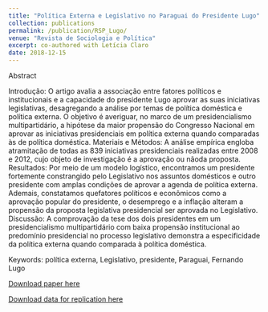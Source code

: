 ```yaml
---
title: "Política Externa e Legislativo no Paraguai do Presidente Lugo"
collection: publications
permalink: /publication/RSP_Lugo/
venue: "Revista de Sociologia e Política"
excerpt: co-authored with Letícia Claro 
date: 2018-12-15
---
```


Abstract

Introdução: O artigo avalia a associação entre fatores políticos e institucionais e a capacidade do presidente Lugo aprovar as suas iniciativas legislativas, desagregando a análise por temas de política doméstica e política externa. O objetivo é averiguar, no marco de um presidencialismo multipartidário, a hipótese da maior propensão do Congresso Nacional em aprovar as iniciativas presidenciais em política externa quando comparadas às de política doméstica. Materiais e Métodos: A análise empírica engloba atramitação de todas as 839 iniciativas presidenciais realizadas entre 2008 e 2012, cujo objeto de investigação é a aprovação ou nãoda proposta. Resultados: Por meio de um modelo logístico, encontramos um presidente fortemente constrangido pelo Legislativo nos assuntos domésticos e outro presidente com amplas condições de aprovar a agenda de política externa. Ademais, constatamos quefatores políticos e econômicos como a aprovação popular do presidente, o desemprego e a inflação alteram a propensão da proposta legislativa presidencial ser aprovada no Legislativo. Discussão: A comprovação da tese dos dois presidentes em um presidencialismo multipartidário com baixa propensão institucional ao predomínio presidencial no processo legislativo demonstra a especificidade da  política externa quando comparada à política doméstica.


Keywords: política externa, Legislativo, presidente, Paraguai, Fernando Lugo


[Download paper here](https://www.scielo.br/pdf/rsocp/v26n68/0104-4478-rsocp-26-68-0075.pdf)

[Download data for replication here](https://www.openicpsr.org/openicpsr/project/129902/version/V1/view)
